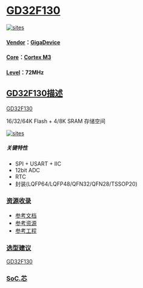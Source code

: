 ﻿# [GD32F130](https://github.com/SoCXin/GD32F130)

[![sites](http://182.61.61.133/link/resources/SoC.png)](http://www.SoC.Xin)

#### [Vendor](https://github.com/SoCXin/Vendor)：[GigaDevice](https://www.gigadevice.com/)
#### [Core](https://github.com/SoCXin/Cortex)：[Cortex M3](https://github.com/SoCXin/CM3)
#### [Level](https://github.com/SoCXin/Level)：72MHz
## [GD32F130描述](https://github.com/SoCXin/GD32F130/wiki)

[GD32F130](https://github.com/SoCXin/GD32F130)

16/32/64K Flash + 4/8K SRAM 存储空间

[![sites](docs/GD32F130.png)](https://github.com/SoCXin/GD32F130)

##### 关键特性

* SPI + USART + IIC
* 12bit ADC
* RTC
* 封装(LQFP64/LQFP48/QFN32/QFN28/TSSOP20)

### [资源收录](https://github.com/SoCXin/GD32F130)

* [参考文档](docs/)
* [参考资源](src/)
* [参考工程](project/)

### [选型建议](https://github.com/SoCXin)

[GD32F130](https://github.com/SoCXin/GD32F130)

###  [SoC.芯](http://www.SoC.Xin)

